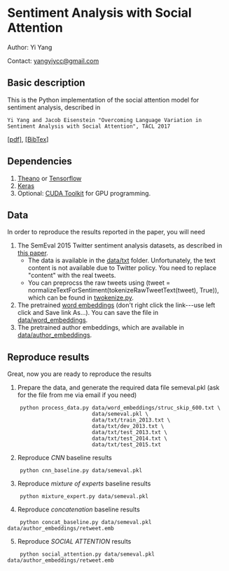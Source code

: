 # Sentiment Analysis with Social Attention

Author: Yi Yang

Contact: yangyiycc@gmail.com


## Basic description

This is the Python implementation of the social attention model for sentiment analysis, described
in

    Yi Yang and Jacob Eisenstein "Overcoming Language Variation in Sentiment Analysis with Social Attention", TACL 2017

[[pdf]](https://arxiv.org/abs/1511.06052), [[BibTex]](#)


## Dependencies

1. [Theano](http://deeplearning.net/software/theano/) or [Tensorflow](https://www.tensorflow.org/)
2. [Keras](https://keras.io/)
3. Optional: [CUDA Toolkit](http://docs.nvidia.com/cuda/) for GPU programming.


## Data

In order to reproduce the results reported in the paper, you will need

1. The SemEval 2015 Twitter sentiment analysis datasets, as described in [this paper](http://www.anthology.aclweb.org/S/S15/S15-2078.pdf). 
    * The data is available in the [data/txt](https://github.com/yiyang-gt/social-attention/tree/master/data/txt) folder. Unfortunately, the text content is not available due to Twitter policy. You need to replace "content" with the real tweets. 
    * You can preprocss the raw tweets using (tweet = normalizeTextForSentiment(tokenizeRawTweetText(tweet), True)), which can be found in [twokenize.py](https://github.com/yiyang-gt/social-attention/blob/master/twokenize.py).
2. The pretrained [word embeddings](https://www.l2f.inesc-id.pt/~wlin/public/embeddings/struc_skip_600.txt) (don't right click the link---use left click and Save link As...). You can save the file in [data/word_embeddings](https://github.com/yiyang-gt/social-attention/tree/master/data/word_embeddings).
3. The pretrained author embeddings, which are available in [data/author_embeddings](https://github.com/yiyang-gt/social-attention/tree/master/data/author_embeddings).


## Reproduce results

Great, now you are ready to reproduce the results

1. Prepare the data, and generate the required data file semeval.pkl (ask for the file from me via email if you need)
```
    python process_data.py data/word_embeddings/struc_skip_600.txt \
                           data/semeval.pkl \
                           data/txt/train_2013.txt \
                           data/txt/dev_2013.txt \
                           data/txt/test_2013.txt \
                           data/txt/test_2014.txt \
                           data/txt/test_2015.txt 
```

2. Reproduce *CNN* baseline results
```
    python cnn_baseline.py data/semeval.pkl 
```

3. Reproduce *mixture of experts* baseline results
```
    python mixture_expert.py data/semeval.pkl 
```

4. Reproduce *concatenation* baseline results
```
    python concat_baseline.py data/semeval.pkl data/author_embeddings/retweet.emb
```

5. Reproduce *SOCIAL ATTENTION* results
```
    python social_attention.py data/semeval.pkl data/author_embeddings/retweet.emb
```
